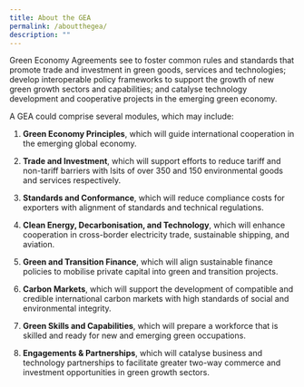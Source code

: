 ```yaml
---
title: About the GEA
permalink: /aboutthegea/
description: ""
---
```

Green Economy Agreements see to foster common rules and standards that promote trade and investment in green goods, services and technologies; develop interoperable policy frameworks to support the growth of new green growth sectors and capabilities; and catalyse technology development and cooperative projects in the emerging green economy. 

A GEA could comprise several modules, which may include:

1. **Green Economy Principles**, which will guide international cooperation in the emerging global economy.
	
2. **Trade and Investment**, which will support efforts to reduce tariff and non-tariff barriers with lsits of over 350 and 150 environmental goods and services respectively.
	
3. **Standards and Conformance**, which will reduce compliance costs for exporters with alignment of standards and technical regulations.
	
4. **Clean Energy, Decarbonisation, and Technology**, which will enhance cooperation in cross-border electricity trade, sustainable shipping, and aviation.
	
5. **Green and Transition Finance**, which will align sustainable finance policies to mobilise private capital into green and transition projects.
	
6. **Carbon Markets**, which will support the development of compatible and credible international carbon markets with high standards of social and environmental integrity. 
	
7. **Green Skills and Capabilities**, which will prepare a workforce that is skilled and ready for new and emerging green occupations.
	
8. **Engagements & Partnerships**, which will catalyse business and technology partnerships to facilitate greater two-way commerce and investment opportunities in green growth sectors.